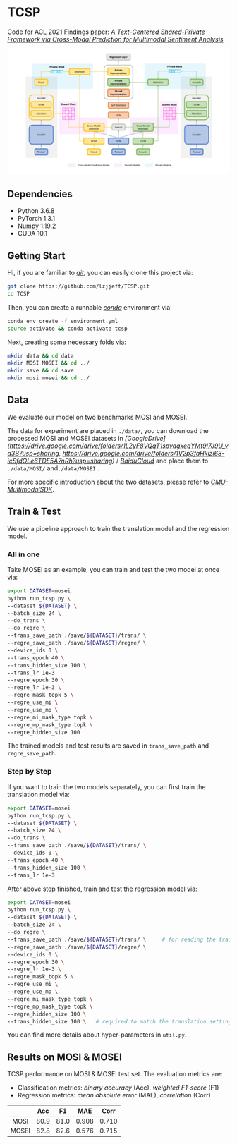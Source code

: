 # TCSP

Code for ACL 2021 Findings paper: *[A Text-Centered Shared-Private Framework via Cross-Modal Prediction for Multimodal Sentiment Analysis]()*

![model](./img/TCSP.jpg)



## Dependencies

* Python 3.6.8
* PyTorch 1.3.1
* Numpy 1.19.2
* CUDA 10.1



## Getting Start

Hi, if you are familiar to *[git](https://git-scm.com/)*,  you can easily clone this project via:

```bash
git clone https://github.com/lzjjeff/TCSP.git
cd TCSP
```

Then, you can create a runnable *[conda](https://www.anaconda.com/)* environment via:

```bash
conda env create -f environment.yml
source activate && conda activate tcsp
```

Next, creating some necessary folds via:
```bash
mkdir data && cd data
mkdir MOSI MOSEI && cd ../
mkdir save && cd save
mkdir mosi mosei && cd ../
```



## Data

We evaluate our model on two benchmarks MOSI and MOSEI.

The data for experiment are placed in `./data/`, you can download the processed MOSI and MOSEI datasets in *[GoogleDrive](https://drive.google.com/drive/folders/1L2yF8VQqT1spvagxeqYMt9l7J9U_va3B?usp=sharing, https://drive.google.com/drive/folders/1V2p3faHkizi68-icSfdOLe6TDE5A7nRh?usp=sharing)* / *[BaiduCloud]()* and place them to `./data/MOSI/` and`./data/MOSEI` .

For more specific introduction about the two datasets, please refer to *[CMU-MultimodalSDK](https://github.com/A2Zadeh/CMU-MultimodalSDK)*.



## Train & Test

We use a pipeline approach to train the translation model and the regression model.

### All in one

Take MOSEI as an example, you can train and test the two model at once via:

```bash
export DATASET=mosei
python run_tcsp.py \
--dataset ${DATASET} \
--batch_size 24 \
--do_trans \
--do_regre \
--trans_save_path ./save/${DATASET}/trans/ \
--regre_save_path ./save/${DATASET}/regre/ \
--device_ids 0 \
--trans_epoch 40 \
--trans_hidden_size 100 \
--trans_lr 1e-3
--regre_epoch 30 \
--regre_lr 1e-3 \
--regre_mask_topk 5 \
--regre_use_mi \
--regre_use_mp \
--regre_mi_mask_type topk \
--regre_mp_mask_type topk \
--regre_hidden_size 100
```

The trained models and test results are saved in `trans_save_path` and `regre_save_path`.

### Step by Step

If you want to train the two models separately, you can first train the translation model via:

```bash
export DATASET=mosei
python run_tcsp.py \
--dataset ${DATASET} \
--batch_size 24 \
--do_trans \
--trans_save_path ./save/${DATASET}/trans/ \
--device_ids 0 \
--trans_epoch 40 \
--trans_hidden_size 100 \
--trans_lr 1e-3
```

After above step finished, train and test the regression model via:

```bash
export DATASET=mosei
python run_tcsp.py \
--dataset ${DATASET} \
--batch_size 24 \
--do_regre \
--trans_save_path ./save/${DATASET}/trans/ \	 # for reading the trained translation model
--regre_save_path ./save/${DATASET}/regre/ \
--device_ids 0 \
--regre_epoch 30 \
--regre_lr 1e-3 \
--regre_mask_topk 5 \
--regre_use_mi \
--regre_use_mp \
--regre_mi_mask_type topk \
--regre_mp_mask_type topk \
--regre_hidden_size 100 \
--trans_hidden_size 100 \	# required to match the translation setting
```

You can find more details about hyper-parameters in `util.py`.



## Results on MOSI & MOSEI

TCSP performance on MOSI & MOSEI test set. The evaluation metrics are:

* Classification metrics: *binary accuracy* (Acc), *weighted F1-score* (F1)
* Regression metrics: *mean absolute error* (MAE), *correlation* (Corr)

|       | Acc  |  F1  |  MAE  | Corr  |
| :---: | :--: | :--: | :---: | :---: |
| MOSI  | 80.9 | 81.0 | 0.908 | 0.710 |
| MOSEI | 82.8 | 82.6 | 0.576 | 0.715 |

